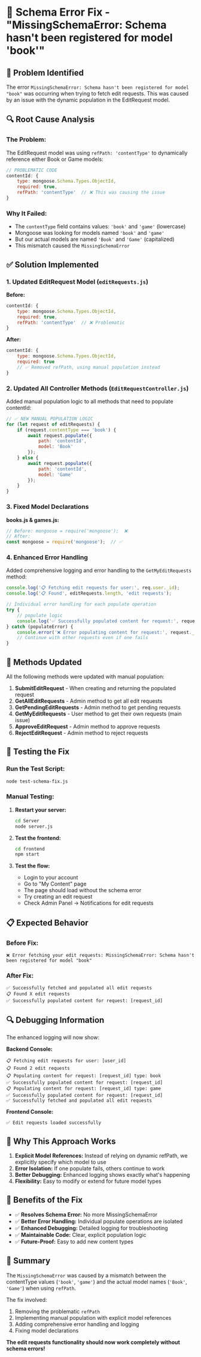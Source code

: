 # 🔧 Schema Error Fix - "MissingSchemaError: Schema hasn't been registered for model 'book'"

## 🎯 Problem Identified

The error `MissingSchemaError: Schema hasn't been registered for model "book"` was occurring when trying to fetch edit requests. This was caused by an issue with the dynamic population in the EditRequest model.

## 🔍 Root Cause Analysis

### **The Problem:**
The EditRequest model was using `refPath: 'contentType'` to dynamically reference either Book or Game models:

```javascript
// PROBLEMATIC CODE
contentId: { 
    type: mongoose.Schema.Types.ObjectId, 
    required: true,
    refPath: 'contentType'  // ❌ This was causing the issue
}
```

### **Why It Failed:**
- The `contentType` field contains values: `'book'` and `'game'` (lowercase)
- Mongoose was looking for models named `'book'` and `'game'`
- But our actual models are named `'Book'` and `'Game'` (capitalized)
- This mismatch caused the `MissingSchemaError`

## ✅ Solution Implemented

### **1. Updated EditRequest Model** (`editRequests.js`)

**Before:**
```javascript
contentId: { 
    type: mongoose.Schema.Types.ObjectId, 
    required: true,
    refPath: 'contentType'  // ❌ Problematic
}
```

**After:**
```javascript
contentId: { 
    type: mongoose.Schema.Types.ObjectId, 
    required: true
    // ✅ Removed refPath, using manual population instead
}
```

### **2. Updated All Controller Methods** (`EditRequestController.js`)

Added manual population logic to all methods that need to populate contentId:

```javascript
// ✅ NEW MANUAL POPULATION LOGIC
for (let request of editRequests) {
    if (request.contentType === 'book') {
        await request.populate({
            path: 'contentId',
            model: 'Book'
        });
    } else {
        await request.populate({
            path: 'contentId',
            model: 'Game'
        });
    }
}
```

### **3. Fixed Model Declarations**

**books.js & games.js:**
```javascript
// Before: mongoose = require('mongoose');  ❌
// After:
const mongoose = require('mongoose');  // ✅
```

### **4. Enhanced Error Handling**

Added comprehensive logging and error handling to the `GetMyEditRequests` method:

```javascript
console.log('📋 Fetching edit requests for user:', req.user._id);
console.log('📋 Found', editRequests.length, 'edit requests');

// Individual error handling for each populate operation
try {
    // populate logic
    console.log('✅ Successfully populated content for request:', request._id);
} catch (populateError) {
    console.error('❌ Error populating content for request:', request._id, populateError.message);
    // Continue with other requests even if one fails
}
```

## 🔧 Methods Updated

All the following methods were updated with manual population:

1. **SubmitEditRequest** - When creating and returning the populated request
2. **GetAllEditRequests** - Admin method to get all edit requests
3. **GetPendingEditRequests** - Admin method to get pending requests
4. **GetMyEditRequests** - User method to get their own requests (main issue)
5. **ApproveEditRequest** - Admin method to approve requests
6. **RejectEditRequest** - Admin method to reject requests

## 🧪 Testing the Fix

### **Run the Test Script:**
```bash
node test-schema-fix.js
```

### **Manual Testing:**
1. **Restart your server:**
   ```bash
   cd Server
   node server.js
   ```

2. **Test the frontend:**
   ```bash
   cd frontend
   npm start
   ```

3. **Test the flow:**
   - Login to your account
   - Go to "My Content" page
   - The page should load without the schema error
   - Try creating an edit request
   - Check Admin Panel → Notifications for edit requests

## 📋 Expected Behavior

### **Before Fix:**
```
❌ Error fetching your edit requests: MissingSchemaError: Schema hasn't been registered for model "book"
```

### **After Fix:**
```
✅ Successfully fetched and populated all edit requests
📋 Found X edit requests
✅ Successfully populated content for request: [request_id]
```

## 🔍 Debugging Information

The enhanced logging will now show:

**Backend Console:**
```
📋 Fetching edit requests for user: [user_id]
📋 Found 2 edit requests
📋 Populating content for request: [request_id] type: book
✅ Successfully populated content for request: [request_id]
📋 Populating content for request: [request_id] type: game
✅ Successfully populated content for request: [request_id]
✅ Successfully fetched and populated all edit requests
```

**Frontend Console:**
```
✅ Edit requests loaded successfully
```

## 🎯 Why This Approach Works

1. **Explicit Model References:** Instead of relying on dynamic refPath, we explicitly specify which model to use
2. **Error Isolation:** If one populate fails, others continue to work
3. **Better Debugging:** Enhanced logging shows exactly what's happening
4. **Flexibility:** Easy to modify or extend for future model types

## 🚀 Benefits of the Fix

- ✅ **Resolves Schema Error:** No more MissingSchemaError
- ✅ **Better Error Handling:** Individual populate operations are isolated
- ✅ **Enhanced Debugging:** Detailed logging for troubleshooting
- ✅ **Maintainable Code:** Clear, explicit population logic
- ✅ **Future-Proof:** Easy to add new content types

## 📝 Summary

The `MissingSchemaError` was caused by a mismatch between the contentType values (`'book'`, `'game'`) and the actual model names (`'Book'`, `'Game'`) when using `refPath`. 

The fix involved:
1. Removing the problematic `refPath`
2. Implementing manual population with explicit model references
3. Adding comprehensive error handling and logging
4. Fixing model declarations

**The edit requests functionality should now work completely without schema errors!**